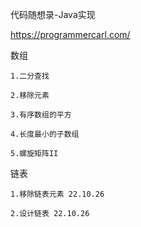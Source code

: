 代码随想录-Java实现

https://programmercarl.com/

  数组

    1.二分查找
  
    2.移除元素
  
    3.有序数组的平方
    
    4.长度最小的子数组
    
    5.螺旋矩阵II
    
  链表
  
    1.移除链表元素 22.10.26

    2.设计链表 22.10.26
